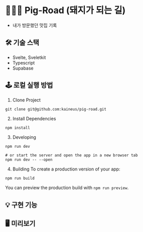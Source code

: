 
# 🍕🍔🍲 Pig-Road (돼지가 되는 길)
- 내가 방문했던 맛집 기록


## 🛠️ 기술 스택
- Svelte, Sveletkit
- Typescript
- Supabase

## 🕹️ 로컬 실행 방법

1. Clone Project
```
git clone git@github.com:kaineus/pig-road.git
```

2. Install Dependencies
```
npm install
```

3. Developing
```
npm run dev

# or start the server and open the app in a new browser tab
npm run dev -- --open
```

4. Building
   To create a production version of your app:

```bash
npm run build
```

You can preview the production build with `npm run preview`.


## 💡 구현 기능



## 🖥️ 미리보기
